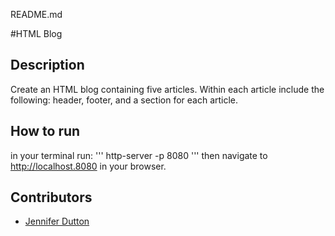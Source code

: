 README.md

#HTML Blog


## Description
Create an HTML blog containing five articles. Within each article include the following: header, footer, and a section for each article. 

## How to run
in your terminal run:
'''
http-server -p 8080
'''
then navigate to http://localhost.8080 in your browser.


## Contributors

- [Jennifer Dutton](https://github.com/jduttondesign)